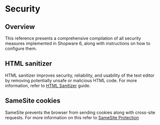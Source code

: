# Security

## Overview

This reference presents a comprehensive compilation of all security measures implemented in Shopware 6, along with instructions on how to configure them.

## HTML sanitizer

HTML sanitizer improves security, reliability, and usability of the text editor by removing potentially unsafe or malicious HTML code. For more information, refer to [HTML Sanitizer](../../../guides/hosting/configurations/shopware/html-sanitizer.md) guide.

## SameSite cookies

SameSite prevents the browser from sending cookies along with cross-site requests. For more information on this refer to [SameSite Protection](../../../guides/hosting/configurations/framework/samesite-protection.md)

